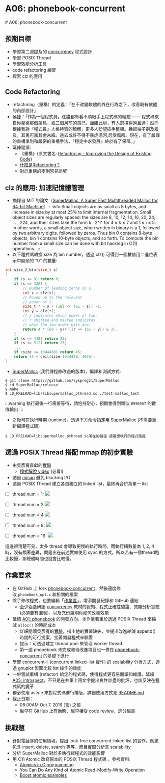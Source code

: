 # A06: phonebook-concurrent


﻿# A06: phonebook-concurrent

## 預期目標

* 學習第二週提及的 [concurrency](/s/H10MXXoT) 程式設計
* 學習 POSIX Thread
* 學習效能分析工具
* code refactoring 練習
* 探索 clz 的應用

## Code Refactoring
* refactoring（重構）的定義：「在不改變軟體的外在行為之下，改善既有軟體的內部設計」
* 侯捷：「作為一個程式員，任誰都有看不順眼手上程式碼的經驗 —— 程式碼來自你鄰桌那個菜鳥，或三個月前的自己。面臨此境，有人選擇得過且過；然而根據我對『程式員』人格特質的瞭解，更多人盼望插手整頓。挽起袖子劍及履及，其勇可嘉其慮未縝。過去或許不得不暴虎憑河,忍受風險。現在，有了嚴謹的重構準則和嚴密的重構手法，『穩定中求發展』終於有了保障。」
* 延伸閱讀: 
	* 《重構》(原文書名: [Refactoring - Improving the Design of Existing Code](https://www.csie.ntu.edu.tw/~r95004/Refactoring_improving_the_design_of_existing_code.pdf))
	* [什麼是Refactoring？](http://teddy-chen-tw.blogspot.tw/2014/04/refactoring.html)
	* [對於重構的兩則常見誤解](http://www.ithome.com.tw/node/79813)

## clz 的應用: 加速記憶體管理
* 摘錄自 MIT 的論文〈[SuperMalloc: A Super Fast Multithreaded Malloc for 64-bit Machine](http://supertech.csail.mit.edu/papers/Kuszmaul15.pdf)〉
:::info
Small objects are as small as 8 bytes, and increase in size by at most 25% to limit internal fragmentation. Small object sizes are regularly spaced: the sizes are 8, 10, 12, 14, 16, 20, 24, . . . , 224, and their sizes take the form k · 2^i^
for 4 ≤ k ≤ 7 and 1 ≤ i ≤ 5. In other words, a small object size, when written in binary is a 1, followed by two arbitrary digits, followed by zeros. Thus bin 0 contains 8-byte objects, bin 1 contains 10-byte objects, and so forth. To compute the bin number from a small size can be done with bit hacking in O(1) operations.
:::
* 以下程式碼轉換 size 為 bin number，透過 clz() 可得到一個數值用二進位表示中開頭的 "0" 的數量:
```c
int size_2_bin(size_t s)
{
    if (s <= 8) return 0;
    if (s <= 320) {
        // Number of leading zeros in s.
        int z = clz(s);
        // Round up to the relevant
        // power of 2.
        size_t r = s + (1ul << (61 - z)) -1;
        int y = clz(r);
        // y indicates which power of two.
        // r shifted and masked indicates
        // what the low-order bits are.
        return 4 * (60 - y)+ ((r >> (61 - y)) & 3);
    }
    if (s <= 448) return 22;
    if (s <= 512) return 23;
    ...
    if (size <= 1044480) return 45;
    return 45 + ceil(size-1044480, 4096);
}
```
* [SuperMalloc](https://github.com/sysprog21/SuperMalloc) (我們課程修改過的版本)，編譯和測試方式:
```shell
$ git clone https://github.com/sysprog21/SuperMalloc
$ cd SuperMalloc/release
$ make
$ LD_PRELOAD=lib/libsupermalloc_pthread.so ./test-malloc_test
```
:::warning
執行最後一行需要等待，請抱持耐心，預期會得到類似 `8996967` 的數值輸出
:::
* 之後可在執行時期 (runtime)，透過下方命令指定用 SuperMalloc (不需要重新編譯程式碼)
```shell
$ LD_PRELOAD=libsupermalloc_pthread.so所在的路徑 接著想執行的程式路徑
```

## 透過 POSIX Thread 搭配 mmap 的初步實驗
* 由吳彥寬貢獻的[實驗](/s/BkN1JNQp)
	* [程式解說 video](https://www.youtube.com/watch?v=sWtWslsr4Ac) (必看!)
* 透過 [mmap](http://man7.org/linux/man-pages/man2/mmap.2.html) 避免 blocking I/O
* 透過 POSIX Thread 建立各自獨立的 linked list，最終再合併為單一 list

- [ ] thread num = 1:
![](https://i.imgur.com/ouXKygv.png)

- [ ] thread num = 2
![](https://i.imgur.com/VOd5j2c.png)

- [ ] thread num = 4
![](https://i.imgur.com/JHQSsBI.png)

- [ ] thread num = 8:
![](https://i.imgur.com/6zCQjCh.png)

- [ ] thread num = 16:
![](https://i.imgur.com/OYfVPrl.png)

這邊很清楚可見，太多 thread 會導致更慢的執行時間，而執行緒數量為 1, 2, 4 時，沒有顯著差異，問題出在前述實做使用 sync 的方式，所以若有一個thread跑比較慢，那總體時間也就會比較慢。


## 作業要求

* 在 GitHub 上 fork [phonebook-concurrent](https://github.com/sysprog21/phonebook-concurrent)，然後適度修改 `phonebook_opt.c` 和相關的檔案
* 除了修改程式，也要編輯「[作業區](/s/HykJUcnT)」，增添開發紀錄和 GitHub 連結
    * 至少涵蓋研讀 [concurrency](/s/H10MXXoT) 教材的認知、程式正確性驗證、效能分析實驗 (必須要有圖表)，以及充份說明你如何改善效能
* 延續 [A01: phonebook](/s/S1RVdgza) 的開發方向，本作業著重於透過 POSIX Thread 來縮減 `alloc()` 的時間成本
	* 詳細閱讀吳彥寬的[實驗](/s/BkN1JNQp)，指出他的實做缺失，並提出改進縮減 append() 時間的可行提案，接著開發程式來驗證
	* 提示：可透過建立 thread pool 來管理 worker thread
	* 第一週 phonebook 未完成和待改進項目也一併在 [phonebook-concurrent](https://github.com/sysprog21/phonebook-concurrent) 的基礎下進行
* 學習 [concurrent-ll](https://github.com/jserv/concurrent-ll) (concurrent linked-list 實作) 的 scalability 分析方式，透過 gnuplot 製圖比較 list 操作的效能
* 一併嘗試重構 (refactor) 給定的程式碼，使得程式更容易閱讀和維護。延續 [A05: introspect](/s/BkhIF92p)，不只是在共筆上用文字提出良性詳盡的批評，也該反映在程式碼的變革
* 務必使用 astyle 來對程式碼進行排版，詳細使用方式見 [README.md](https://github.com/sysprog21/phonebook-concurrent/blob/master/README.md)
* 截止日期：
    * 08:00AM Oct 7, 2016 (含) 之前
    * 越早在 GitHub 上有動態、越早接受 code review，評分越高

## 挑戰題
* 針對電話簿的使用情境，提出 lock-free concurrent linked list 的實作，應該包含 insert, delete, search 等等，而且實際分析其 scalability
* 分析 SuperMalloc 對於多執行緒程式的效能影響
* 用 C11 Atomic 改寫原本的 POSIX Thread 程式碼
。參考資料: 
	* [Atomics in C programming](https://www2.informatik.hu-berlin.de/~keil/docs/keil_-_c11_atomics_20140202.pdf)
	* [You Can Do Any Kind of Atomic Read-Modify-Write Operation](http://preshing.com/20150402/you-can-do-any-kind-of-atomic-read-modify-write-operation/)
	* [Boost atomic examples](http://www.boost.org/doc/libs/1_61_0/doc/html/atomic/usage_examples.html)